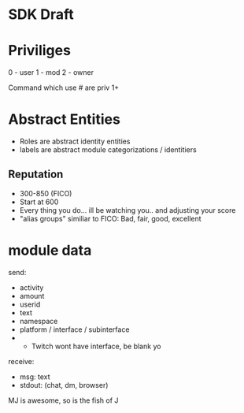 # SDK Draft

# Priviliges 
0 - user
1 - mod
2 - owner

Command which use # are priv 1+ 

# Abstract Entities
* Roles are abstract identity entities
* labels are abstract module categorizations / identitiers

## Reputation
* 300-850 (FICO)
* Start at 600
* Every thing you do... ill be watching you.. and adjusting your score
* "alias groups" similiar to FICO: Bad, fair, good, excellent

# module data
send:
* activity
* amount
* userid
* text
* namespace
* platform / interface / subinterface
* * Twitch wont have interface, be blank yo
 
receive:
* msg: text
* stdout: (chat, dm, browser)

MJ is awesome, so is the fish of J
